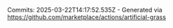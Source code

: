 Commits: 2025-03-22T14:17:52.535Z - Generated via https://github.com/marketplace/actions/artificial-grass
<br>
